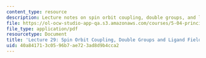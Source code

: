 ```yaml
---
content_type: resource
description: Lecture notes on spin orbit coupling, double groups, and ligand fields.
file: https://ol-ocw-studio-app-qa.s3.amazonaws.com/courses/5-04-principles-of-inorganic-chemistry-ii-fall-2008/40a841713c0596b7ae723ad8d9b4cca2_lecture_29.pdf
file_type: application/pdf
resourcetype: Document
title: 'Lecture 29: Spin Orbit Coupling, Double Groups and Ligand Fields'
uid: 40a84171-3c05-96b7-ae72-3ad8d9b4cca2
---
```

